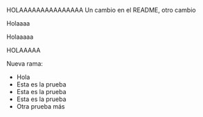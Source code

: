 HOLAAAAAAAAAAAAAAA
Un cambio en el README, otro cambio

Holaaaa


Holaaaaa

HOLAAAAA

Nueva rama:

- Hola
- Esta es la prueba
- Esta es la prueba
- Esta es la prueba
- Otra prueba más